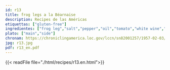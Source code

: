 ```yaml
---
id: r13
title: frog legs a la Béarnaise
description: Recipes de las Américas
etiquettas: ["gluten-free"]
ingredientes: ["frog leg","salt","pepper","oil","tomato","white wine","lemon"]
plato: ["main","side"]
chronam: https://chroniclingamerica.loc.gov/lccn/sn82001257/1957-02-03/ed-1/seq-5/
jpg: r13.jpg
pdf: r13_en.pdf
---
```


{{< readFile file="./html/recipes/r13.en.html">}}
